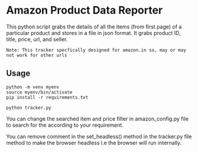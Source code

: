 # Amazon Product Data Reporter

This python script grabs the details of all the items (from first page) of a particular product and stores in a file in json format.
It grabs product ID, title, price, url, and seller.
```
Note: This tracker specfically designed for amazon.in so, may or may not work for other urls
```
## Usage
```
python -m venv myenv
source myenv/bin/activate
pip install -r requirements.txt

python tracker.py
```

You can change the searched item and price filter in amazon_config.py file to search for the according to your requirement.

You can remove comment in the set_headless() method in the tracker.py file method to make the browser headless i.e the browser will run internally.
